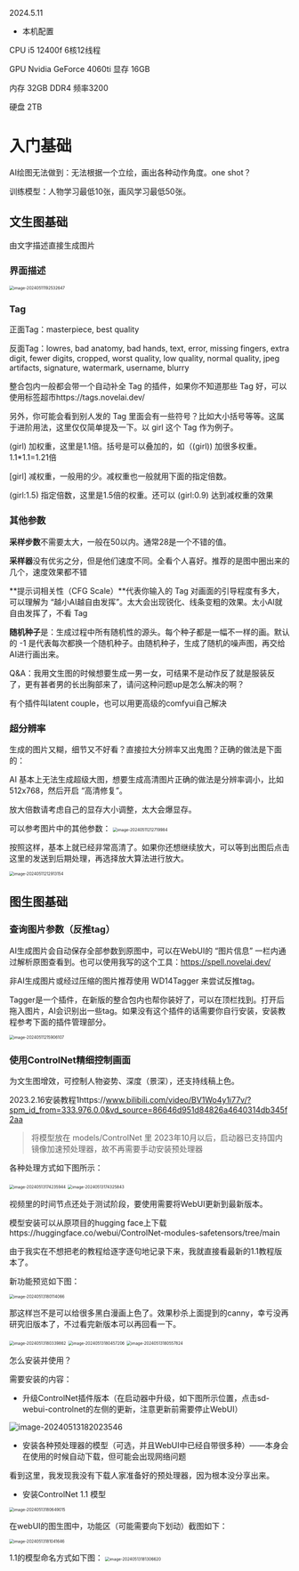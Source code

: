 2024.5.11

- 本机配置

CPU i5 12400f 6核12线程

GPU Nvidia GeForce 4060ti 显存 16GB

内存 32GB DDR4 频率3200

硬盘 2TB

# 入门基础

AI绘图无法做到：无法根据一个立绘，画出各种动作角度。one shot？

训练模型：人物学习最低10张，画风学习最低50张。

## 文生图基础

由文字描述直接生成图片

### 界面描述

<img src="https://raw.githubusercontent.com/SucRunBug/img_bed/main/image-20240511192532647.png" alt="image-20240511192532647" style="zoom:50%;" />

### Tag

正面Tag：masterpiece, best quality

反面Tag：lowres, bad anatomy, bad hands, text, error, missing fingers, extra digit, fewer digits, cropped, worst quality, low quality, normal quality, jpeg artifacts, signature, watermark, username, blurry

整合包内一般都会带一个自动补全 Tag 的插件，如果你不知道那些 Tag 好，可以使用标签超市https://tags.novelai.dev/ 

另外，你可能会看到别人发的 Tag 里面会有一些符号？比如大小括号等等。这属于进阶用法，这里仅仅简单提及一下。以 girl 这个 Tag 作为例子。

(girl) 加权重，这里是1.1倍。括号是可以叠加的，如（(girl)) 加很多权重。1.1*1.1=1.21倍

[girl] 减权重，一般用的少。减权重也一般就用下面的指定倍数。

(girl:1.5) 指定倍数，这里是1.5倍的权重。还可以 (girl:0.9) 达到减权重的效果

### 其他参数

**采样步数**不需要太大，一般在50以内。通常28是一个不错的值。

**采样器**没有优劣之分，但是他们速度不同。全看个人喜好。推荐的是图中圈出来的几个，速度效果都不错

**提示词相关性（CFG Scale）**代表你输入的 Tag 对画面的引导程度有多大，可以理解为 “越小AI越自由发挥”。太大会出现锐化、线条变粗的效果。太小AI就自由发挥了，不看 Tag 

**随机种子**是：生成过程中所有随机性的源头。每个种子都是一幅不一样的画。默认的 -1 是代表每次都换一个随机种子。由随机种子，生成了随机的噪声图，再交给AI进行画出来。

Q&A：我用文生图的时候想要生成一男一女，可结果不是动作反了就是服装反了，更有甚者男的长出胸部来了，请问这种问题up是怎么解决的啊？

有个插件叫latent couple，也可以用更高级的comfyui自己解决

### 超分辨率

生成的图片又糊，细节又不好看？直接拉大分辨率又出鬼图？正确的做法是下面的：

AI 基本上无法生成超级大图，想要生成高清图片正确的做法是分辨率调小，比如512x768，然后开启 “高清修复”。

放大倍数请考虑自己的显存大小调整，太大会爆显存。

可以参考图片中的其他参数：
<img src="https://raw.githubusercontent.com/SucRunBug/img_bed/main/image-20240511212719984.png" alt="image-20240511212719984" style="zoom:50%;" />

按照这样，基本上就已经非常高清了。如果你还想继续放大，可以等到出图后点击这里的发送到后期处理，再选择放大算法进行放大。 

<img src="https://raw.githubusercontent.com/SucRunBug/img_bed/main/image-20240511212913154.png" alt="image-20240511212913154" style="zoom:50%;" />

## 图生图基础

### 查询图片参数（反推tag）

AI生成图片会自动保存全部参数到原图中，可以在WebUI的 “图片信息” 一栏内通过解析原图查看到。也可以使用我写的这个工具：https://spell.novelai.dev/

非AI生成图片或经过压缩的图片推荐使用 WD14Tagger 来尝试反推tag。

Tagger是一个插件，在新版的整合包内也帮你装好了，可以在顶栏找到。打开后拖入图片，AI会识别出一些tag。如果没有这个插件的话需要你自行安装，安装教程参考下面的插件管理部分。

<img src="https://raw.githubusercontent.com/SucRunBug/img_bed/main/image-20240511215906107.png" alt="image-20240511215906107" style="zoom:50%;" />

### 使用ControlNet精细控制画面

为文生图增效，可控制人物姿势、深度（景深），还支持线稿上色。

2023.2.16安装教程1https://www.bilibili.com/video/BV1Wo4y1i77v/?spm_id_from=333.976.0.0&vd_source=86646d951d84826a4640314db345f2aa

>将模型放在 models/ControlNet 里
>2023年10月以后，启动器已支持国内镜像加速预处理器，故不再需要手动安装预处理器

各种处理方式如下图所示：

<img src="https://raw.githubusercontent.com/SucRunBug/img_bed/main/image-20240513174235944.png" alt="image-20240513174235944" style="zoom:50%;" />

<img src="https://raw.githubusercontent.com/SucRunBug/img_bed/main/image-20240513174325843.png" alt="image-20240513174325843" style="zoom:50%;" />

视频里的时间节点还处于测试阶段，要使用需要将WebUI更新到最新版本。

模型安装可以从原项目的hugging face上下载https://huggingface.co/webui/ControlNet-modules-safetensors/tree/main

由于我实在不想把老的教程给逐字逐句地记录下来，我就直接看最新的1.1教程版本了。

新功能预览如下图：

<img src="https://raw.githubusercontent.com/SucRunBug/img_bed/main/image-20240513180114066.png" alt="image-20240513180114066" style="zoom:50%;" />

那这样岂不是可以给很多黑白漫画上色了。效果秒杀上面提到的canny，幸亏没再研究旧版本了，不过看完新版本可以再回看一下。

<img src="https://raw.githubusercontent.com/SucRunBug/img_bed/main/image-20240513180339862.png" alt="image-20240513180339862" style="zoom:50%;" />

<img src="https://raw.githubusercontent.com/SucRunBug/img_bed/main/image-20240513180457206.png" alt="image-20240513180457206" style="zoom:50%;" />

<img src="https://raw.githubusercontent.com/SucRunBug/img_bed/main/image-20240513180557824.png" alt="image-20240513180557824" style="zoom:50%;" />

怎么安装并使用？

需要安装的内容：

- 升级ControlNet插件版本（在启动器中升级，如下图所示位置，点击sd-webui-controlnet的左侧的更新，注意更新前需要停止WebUI）

![image-20240513182023546](https://raw.githubusercontent.com/SucRunBug/img_bed/main/image-20240513182023546.png)

- 安装各种预处理器的模型（可选，并且WebUI中已经自带很多种）——本身会在使用的时候自动下载，但可能会出现网络问题

看到这里，我发现我没有下载人家准备好的预处理器，因为根本没分享出来。

- 安装ControlNet 1.1 模型

<img src="https://raw.githubusercontent.com/SucRunBug/img_bed/main/image-20240513180649015.png" alt="image-20240513180649015" style="zoom:50%;" />

在webUI的图生图中，功能区（可能需要向下划动）截图如下：

<img src="https://raw.githubusercontent.com/SucRunBug/img_bed/main/image-20240513181041646.png" alt="image-20240513181041646" style="zoom:50%;" />

1.1的模型命名方式如下图：
<img src="https://raw.githubusercontent.com/SucRunBug/img_bed/main/image-20240513181306620.png" alt="image-20240513181306620" style="zoom:50%;" />